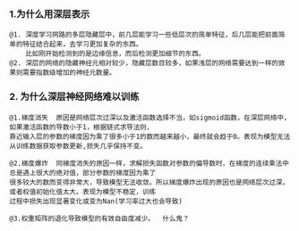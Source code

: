 ### 1.为什么用深层表示

    @1. 深度学习网路的多层隐藏层中，前几层能学习一些低层次的简单特征，后几层能把前面简单的特征结合起来，去学习更加复杂的东西。
        比如刚开始检测到的是边缘信息，而后检测更加细节的东西。
    @2. 深层的网络的隐藏神经元相对较少，隐藏层数目较多，如果浅层的网络需要达到一样的效果则需要指数级增加的神经元数量。

### 2. 为什么深层神经网络难以训练

    @1.梯度消失  原因是网络层次过深以及激活函数选择不当，如sigmoid函数，在深层网络中，如果激活函数的导数小于1，根据链式求导法则，
    靠近输入层的参数的梯度因为乘了很多小于1的数而越来越小，最终就会趋于0。表现为模型无法从训练数据获取参数更新,损失几乎保持不变。

    @2.梯度爆炸  同梯度消失的原因一样，求解损失函数对参数的偏导数时，在梯度的连续乘法中总是遇上很大的绝对值，部分参数的梯度因为乘了
    很多较大的数而变得非常大，导致模型无法收敛。所以梯度爆炸出现的原因也是网络层次过深，或者权值初始化值太大。表现为模型不稳定，训练
    过程中损失出现显著变化或变为Nan(学习率过大也会导致)

    @3.权重矩阵的退化导致模型的有效自由度减少。  什么鬼？

